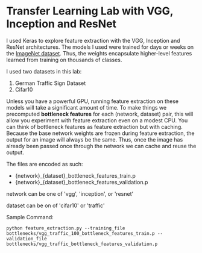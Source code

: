 # Transfer Learning Lab with VGG, Inception and ResNet

I used Keras to explore feature extraction with the VGG, Inception and ResNet architectures. The models I used were trained for days or weeks on the [ImageNet dataset](http://www.image-net.org/). Thus, the weights encapsulate higher-level features learned from training on thousands of classes.

I used two datasets in this lab:

1. German Traffic Sign Dataset
2. Cifar10

Unless you have a powerful GPU, running feature extraction on these models will take a significant amount of time. To make things we precomputed **bottleneck features** for each (network, dataset) pair, this will allow you experiment with feature extraction even on a modest CPU. You can think of bottleneck features as feature extraction but with caching.  Because the base network weights are frozen during feature extraction, the output for an image will always be the same. Thus, once the image has already been passed once through the network we can cache and reuse the output.

The files are encoded as such:

- {network}_{dataset}_bottleneck_features_train.p
- {network}_{dataset}_bottleneck_features_validation.p

network can be one of 'vgg', 'inception', or 'resnet'

dataset can be on of 'cifar10' or 'traffic'

Sample Command:
```
python feature_extraction.py --training_file bottlenecks/vgg_traffic_100_bottleneck_features_train.p --validation_file bottlenecks/vgg_traffic_bottleneck_features_validation.p

```
